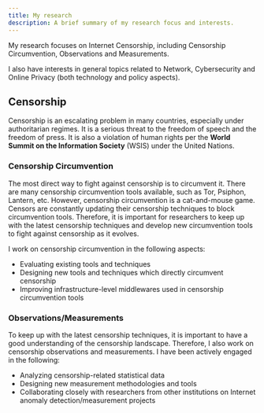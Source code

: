 ```yaml
---
title: My research
description: A brief summary of my research focus and interests.
---
```

My research focuses on Internet Censorship, including Censorship Circumvention, Observations and Measurements. 

I also have interests in general topics related to Network, Cybersecurity and Online Privacy (both technology and policy aspects).

## Censorship 
Censorship is an escalating problem in many countries, especially under authoritarian regimes. It is a serious threat to the freedom of speech and the freedom of press. It is also a violation of human rights per the **World Summit on the Information Society** (WSIS) under the United Nations.

### Censorship Circumvention
The most direct way to fight against censorship is to circumvent it. There are many censorship circumvention tools available, such as Tor, Psiphon, Lantern, etc. However, censorship circumvention is a cat-and-mouse game. Censors are constantly updating their censorship techniques to block circumvention tools. Therefore, it is important for researchers to keep up with the latest censorship techniques and develop new circumvention tools to fight against censorship as it evolves.

I work on censorship circumvention in the following aspects:
- Evaluating existing tools and techniques
- Designing new tools and techniques which directly circumvent censorship
- Improving infrastructure-level middlewares used in censorship circumvention tools

### Observations/Measurements
To keep up with the latest censorship techniques, it is important to have a good understanding of the censorship landscape. Therefore, I also work on censorship observations and measurements. I have been actively engaged in the following: 
- Analyzing censorship-related statistical data
- Designing new measurement methodologies and tools
- Collaborating closely with researchers from other institutions on Internet anomaly detection/measurement projects